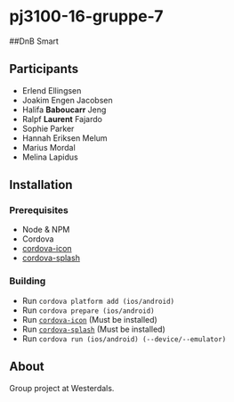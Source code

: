 # pj3100-16-gruppe-7
##DnB Smart 


## Participants 

* Erlend Ellingsen
* Joakim Engen Jacobsen
* Halifa **Baboucarr** Jeng
* Ralpf **Laurent** Fajardo
* Sophie Parker 
* Hannah Eriksen Melum
* Marius Mordal
* Melina Lapidus

## Installation
### Prerequisites
* Node & NPM
* Cordova 
* [cordova-icon](https://github.com/AlexDisler/cordova-icon)
* [cordova-splash](https://github.com/AlexDisler/cordova-splash)
		
### Building

* Run `cordova platform add (ios/android)`
* Run `cordova prepare (ios/android)`
* Run [`cordova-icon`](https://github.com/AlexDisler/cordova-icon)	 (Must be installed)
* Run [`cordova-splash`](https://github.com/AlexDisler/cordova-splash) (Must be installed)	
* Run `cordova run (ios/android) (--device/--emulator)`

## About 
Group project at Westerdals.